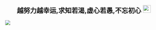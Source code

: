 <h2 align="center"> 越努力越幸运,求知若渴,虚心若愚,不忘初心  <img src="https://github.com/souvikguria98/souvikguria98/blob/master/Hi.gif" width="25"></h2>


<p >
<!--   <img align="right"  src="https://github-readme-stats.vercel.app/api/top-langs/?username=llyzmp&show_icons=true" /> -->
  <img align="center"  src="https://github-readme-stats.vercel.app/api/?username=llyzmp&show_icons=true" />
<!--   <img align="left"  src="https://github-readme-stats.vercel.app/api/wakatime?username=llyzmp&show_icons=true" /> -->
</p>

